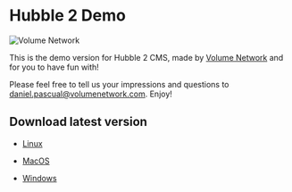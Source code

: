 # Hubble 2 Demo
![Volume Network](https://www.volumenetwork.com/images/logo/white_256_w.png)

This is the demo version for Hubble 2 CMS, made by [Volume Network](https://www.volumenetwork.com/) and for you to have fun with!

Please feel free to tell us your impressions and questions to daniel.pascual@volumenetwork.com. Enjoy!

## Download latest version

- [Linux](https://github.com/volumenetwork/hubble2-client-demo-public/releases/latest/download/hubble2-client-0.5.5.x86_64.rpm)

- [MacOS](https://github.com/volumenetwork/hubble2-client-demo-public/releases/latest/download/hubble2-client-0.5.5.dmg)

- [Windows](https://github.com/volumenetwork/hubble2-client-demo-public/releases/latest/download/hubble2-client-setup-0.5.5.exe)
